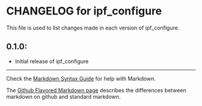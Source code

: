 # CHANGELOG for ipf_configure

This file is used to list changes made in each version of ipf_configure.

## 0.1.0:

* Initial release of ipf_configure

- - -
Check the [Markdown Syntax Guide](http://daringfireball.net/projects/markdown/syntax) for help with Markdown.

The [Github Flavored Markdown page](http://github.github.com/github-flavored-markdown/) describes the differences between markdown on github and standard markdown.
